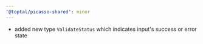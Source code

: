 ```yaml
---
'@toptal/picasso-shared': minor
---
```


- added new type `ValidateStatus` which indicates input's success or error state
